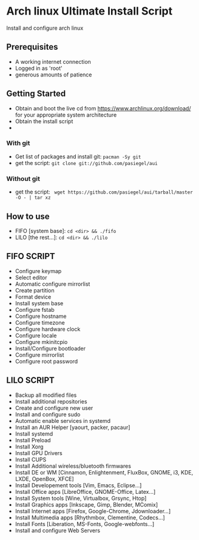 

# Arch linux Ultimate Install Script

Install and configure arch linux


## Prerequisites

- A working internet connection
- Logged in as 'root'
- generous amounts of patience

## Getting Started
- Obtain and boot the live cd from https://www.archlinux.org/download/ for your appropriate system architecture
- Obtain the install script
- 
### With git
- Get list of packages and install git: `pacman -Sy git`
- get the script: `git clone git://github.com/pasiegel/aui`

### Without git
- get the script: ` wget https://github.com/pasiegel/aui/tarball/master -O - | tar xz`

## How to use
- FIFO [system base]: `cd <dir> && ./fifo`
- LILO [the rest...]: `cd <dir> && ./lilo`

## FIFO SCRIPT
- Configure keymap
- Select editor
- Automatic configure mirrorlist
- Create partition
- Format device
- Install system base
- Configure fstab
- Configure hostname
- Configure timezone
- Configure hardware clock
- Configure locale
- Configure mkinitcpio
- Install/Configure bootloader
- Configure mirrorlist
- Configure root password

## LILO SCRIPT
- Backup all modified files
- Install additional repositories
- Create and configure new user
- Install and configure sudo
- Automatic enable services in systemd
- Install an AUR Helper [yaourt, packer, pacaur]
- Install systemd
- Install Preload
- Install Xorg
- Install GPU Drivers
- Install CUPS
- Install Additional wireless/bluetooth firmwares
- Install DE or WM [Cinnamon, Enlightenment, FluxBox, GNOME, i3, KDE, LXDE, OpenBox, XFCE]
- Install Developement tools [Vim, Emacs, Eclipse...]
- Install Office apps [LibreOffice, GNOME-Office, Latex...]
- Install System tools [Wine, Virtualbox, Grsync, Htop]
- Install Graphics apps [Inkscape, Gimp, Blender, MComix]
- Install Internet apps [Firefox, Google-Chrome, Jdownloader...]
- Install Multimedia apps [Rhythmbox, Clementine, Codecs...]
- Install Fonts [Liberation, MS-Fonts, Google-webfonts...]
- Install and configure Web Servers
